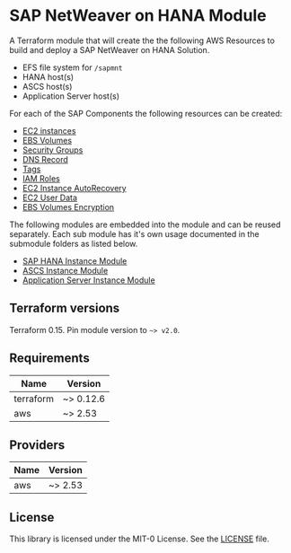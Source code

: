 # SAP NetWeaver on HANA Module

A Terraform module that will create the the following AWS Resources to build and deploy a SAP NetWeaver on HANA Solution.

* EFS file system for `/sapmnt`
* HANA host(s)
* ASCS host(s)
* Application Server host(s)

For each of the SAP Components the following resources can be created:

* [EC2 instances](https://www.terraform.io/docs/providers/aws/r/instance.html)
* [EBS Volumes](https://www.terraform.io/docs/providers/aws/r/ebs_volume.html)
* [Security Groups](https://www.terraform.io/docs/providers/aws/r/security_group.html)
* [DNS Record](https://www.terraform.io/docs/providers/aws/r/route53_record.html)
* [Tags](../_internal-modules/common/tagging)
* [IAM Roles](https://www.terraform.io/docs/providers/aws/r/iam_role.html)
* [EC2 Instance AutoRecovery](https://docs.aws.amazon.com/AWSEC2/latest/UserGuide/ec2-instance-recover.html)
* [EC2 User Data](https://docs.aws.amazon.com/AWSEC2/latest/UserGuide/user-data.html)
* [EBS Volumes Encryption](https://docs.aws.amazon.com/AWSEC2/latest/UserGuide/EBSEncryption.html)

The following modules are embedded into the module and can be reused separately. Each sub module has it's own usage documented in the submodule folders as listed below.

* [SAP HANA Instance Module](./modules/aws-sap-hana-host)
* [ASCS Instance Module](./modules/aws-sap-ascs-host)
* [Application Server Instance Module](./modules/aws-sap-app-host)


## Terraform versions

Terraform 0.15. Pin module version to `~> v2.0`. 

## Requirements

| Name | Version |
|------|---------|
| terraform | ~> 0.12.6 |
| aws | ~> 2.53 |

## Providers

| Name | Version |
|------|---------|
| aws | ~> 2.53 |


## License
This library is licensed under the MIT-0 License. See the [LICENSE](LICENSE) file.
